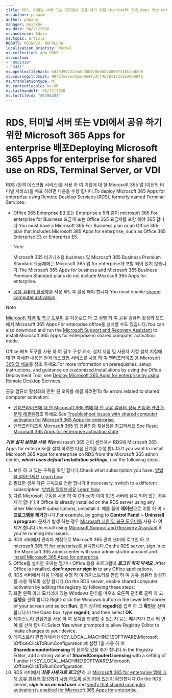 ```yaml
---
title: RDS, 터미널 서버 또는 VDI에서 공유 하기 위한 Microsoft 365 Apps for enterprise 배포
ms.author: pebaum
author: pebaum
manager: mnirkhe
ms.date: 04/21/2020
ms.audience: Admin
ms.topic: article
ROBOTS: NOINDEX, NOFOLLOW
localization_priority: Normal
ms.collection: Adm_O365
ms.custom:
- "9001419"
- "3411"
ms.openlocfilehash: bd30d99221e3ddd0b07db0db78009f346babd2d0
ms.sourcegitcommit: 90f37eebec9aaa9e49c2cf4d201152c5e20e384b
ms.translationtype: MT
ms.contentlocale: ko-KR
ms.lasthandoff: 08/17/2020
ms.locfileid: "46786283"
---
```

# <a name="deploying-microsoft-365-apps-for-enterprise-for-shared-use-on-rds-terminal-server-or-vdi"></a><span data-ttu-id="74721-102">RDS, 터미널 서버 또는 VDI에서 공유 하기 위한 Microsoft 365 Apps for enterprise 배포</span><span class="sxs-lookup"><span data-stu-id="74721-102">Deploying Microsoft 365 Apps for enterprise for shared use on RDS, Terminal Server, or VDI</span></span>

<span data-ttu-id="74721-103">RDS (원격 데스크톱 서비스)를 사용 하 여 기업에 대 한 Microsoft 365 앱 (이전의 터미널 서비스)을 배포 하려면 다음을 수행 합니다.</span><span class="sxs-lookup"><span data-stu-id="74721-103">To deploy Microsoft 365 Apps for enterprise using Remote Desktop Services (RDS), formerly named Terminal Services:</span></span>
- <span data-ttu-id="74721-104">Office 365 Enterprise E3 또는 Enterprise e 5와 같이 microsoft 365 For enterprise for Business 요금제 또는 Office 365 요금제를 포함 해야 365 합니다.</span><span class="sxs-lookup"><span data-stu-id="74721-104">You must have a Microsoft 365 For Business plan or an Office 365 plan that includes Microsoft 365 Apps for enterprise, such as Office 365 Enterprise E3 or Enterprise E5.</span></span>
   > [!NOTE] 
   > <span data-ttu-id="74721-105">Microsoft 365 비즈니스용 business 및 Microsoft 365 Business Premium Standard 요금제에는 Microsoft 365 앱 for enterprise가 포함 되어 있지 않습니다.</span><span class="sxs-lookup"><span data-stu-id="74721-105">The Microsoft 365 Apps for business and Microsoft 365 Business Premium Standard plans do not include Microsoft 365 Apps for enterprise.</span></span>
- <span data-ttu-id="74721-106">[공유 컴퓨터 활성화](https://docs.microsoft.com/DeployOffice/overview-shared-computer-activation)를 사용 하도록 설정 해야 합니다.</span><span class="sxs-lookup"><span data-stu-id="74721-106">You must enable [shared computer activation](https://docs.microsoft.com/DeployOffice/overview-shared-computer-activation).</span></span>

> [!NOTE]
> <span data-ttu-id="74721-107">[Microsoft 지원 및 복구 도우미](https://aka.ms/SaRA_OfficeSCA_M365Portal) 를 다운로드 하 고 실행 하 여 공유 컴퓨터 활성화 모드에서 Microsoft 365 Apps For enterprise office를 설치할 수도 있습니다.</span><span class="sxs-lookup"><span data-stu-id="74721-107">You can also download and run the [Microsoft Support and Recovery Assistant](https://aka.ms/SaRA_OfficeSCA_M365Portal) to install Microsoft 365 Apps for enterprise in shared computer activation mode.</span></span>

<span data-ttu-id="74721-108">Office 배포 도구를 사용 하 여 필수 구성 요소, 설치 지침 및 사용자 지정 설치 지침에 대 한 자세한 내용은 [원격 데스크톱 서비스를 사용 하 여 엔터프라이즈 용 Microsoft 365 앱 배포](https://docs.microsoft.com/DeployOffice/deploy-microsoft-365-apps-remote-desktop-services)를 참조 하세요.</span><span class="sxs-lookup"><span data-stu-id="74721-108">For more information on prerequisites, setup instructions, and guidance on customized installations by using the Office Deployment Tool, see [Deploy Microsoft 365 Apps for enterprise by using Remote Desktop Services](https://docs.microsoft.com/DeployOffice/deploy-microsoft-365-apps-remote-desktop-services).</span></span>

<span data-ttu-id="74721-109">공유 컴퓨터 활성화와 관련 된 오류를 해결 하려면</span><span class="sxs-lookup"><span data-stu-id="74721-109">To fix errors related to shared computer activation:</span></span>
- <span data-ttu-id="74721-110">[엔터프라이즈에 대 한 Microsoft 365 앱에 대 한 공유 컴퓨터 정품 인증과 관련 된 문제 해결을](https://docs.microsoft.com/DeployOffice/troubleshoot-shared-computer-activation)참조 하세요.</span><span class="sxs-lookup"><span data-stu-id="74721-110">See [Troubleshoot issues with shared computer activation for Microsoft 365 Apps for enterprise](https://docs.microsoft.com/DeployOffice/troubleshoot-shared-computer-activation).</span></span>
- <span data-ttu-id="74721-111">[엔터프라이즈용 Microsoft 365 앱 정품인증 재설정](https://go.microsoft.com/fwlink/?linkid=2109218)을 참고하세요.</span><span class="sxs-lookup"><span data-stu-id="74721-111">See [Reset Microsoft 365 Apps for enterprise activation state](https://go.microsoft.com/fwlink/?linkid=2109218).</span></span>

<span data-ttu-id="74721-112">***기본 설치 설정을 사용 하는***microsoft 365 관리 센터에서 RDS에 Microsoft 365 Apps for enterprise를 설치 하려면 다음 단계를 수행 합니다.</span><span class="sxs-lookup"><span data-stu-id="74721-112">If you want to install Microsoft 365 Apps for enterprise on RDS from the Microsoft 365 admin center, ***which uses default installation settings***, use the following steps:</span></span>

1.    <span data-ttu-id="74721-113">보유 하 고 있는 구독을 확인 합니다.</span><span class="sxs-lookup"><span data-stu-id="74721-113">Check what subscription you have.</span></span> <span data-ttu-id="74721-114">[방법을 알아보세요](https://docs.microsoft.com/microsoft-365/admin/admin-overview/what-subscription-do-i-have).</span><span class="sxs-lookup"><span data-stu-id="74721-114">[Learn how](https://docs.microsoft.com/microsoft-365/admin/admin-overview/what-subscription-do-i-have).</span></span>
2.    <span data-ttu-id="74721-115">필요한 경우 다른 구독으로 전환 합니다.</span><span class="sxs-lookup"><span data-stu-id="74721-115">If necessary, switch to a different subscription.</span></span> <span data-ttu-id="74721-116">[방법을 알아보세요](https://docs.microsoft.com/microsoft-365/commerce/subscriptions/switch-to-a-different-plan).</span><span class="sxs-lookup"><span data-stu-id="74721-116">[Learn how](https://docs.microsoft.com/microsoft-365/commerce/subscriptions/switch-to-a-different-plan).</span></span>
3.    <span data-ttu-id="74721-117">다른 Microsoft 구독을 사용 하 여 Office가 이미 RDS 서버에 설치 되어 있는 경우 제거 합니다.</span><span class="sxs-lookup"><span data-stu-id="74721-117">If Office is already installed on the RDS server using any other Microsoft subscriptions, uninstall it.</span></span> <span data-ttu-id="74721-118">예를 들어 **제어판**으로 이동 하 여  >  **프로그램을 제거**합니다.</span><span class="sxs-lookup"><span data-stu-id="74721-118">For example, by going to **Control Panel** > **Uninstall a program**.</span></span> <span data-ttu-id="74721-119">문제가 발생 하는 경우 [Microsoft 지원 및 복구 도우미를](https://aka.ms/SARA-OfficeUninstall-Alchemy) 사용 하 여 제거 합니다.</span><span class="sxs-lookup"><span data-stu-id="74721-119">Uninstall using [Microsoft Support and Recovery Assistant](https://aka.ms/SARA-OfficeUninstall-Alchemy) if you're running into issues.</span></span>
4.    <span data-ttu-id="74721-120">RDS 서버에서 관리자 계정으로 Microsoft 365 관리 센터에 로그인 하 고 [microsoft 365 앱 for enterprise를 설치](https://portal.office.com/OLS/MySoftware.aspx)합니다.</span><span class="sxs-lookup"><span data-stu-id="74721-120">On the RDS server, sign in to the Microsoft 365 admin center with your administrator account and [install Microsoft 365 Apps for enterprise](https://portal.office.com/OLS/MySoftware.aspx).</span></span>
5.    <span data-ttu-id="74721-121">Office를 설치한 후에는 열거나 Office 응용 프로그램에 ***로그인 하지 마세요*** .</span><span class="sxs-lookup"><span data-stu-id="74721-121">After Office is installed, ***don't open or sign in*** to any Office applications.</span></span>
6.    <span data-ttu-id="74721-122">RDS 서버에서 다음 단계를 수행 하 여 레지스트리를 편집 하 여 공유 컴퓨터 활성화를 사용 하도록 설정 합니다.</span><span class="sxs-lookup"><span data-stu-id="74721-122">On the RDS server, enable shared computer activation by editing the registry by following these steps:</span></span>
   1. <span data-ttu-id="74721-123">화면 왼쪽 아래 모서리에 있는 Windows 단추를 마우스 오른쪽 단추로 클릭 하 고 **실행**을 선택 합니다.</span><span class="sxs-lookup"><span data-stu-id="74721-123">Right-click the Windows button in the lower left-corner of your screen and select **Run**.</span></span> <span data-ttu-id="74721-124">열기 상자에 **regedit**를 입력 하 고 **확인**을 선택 합니다.</span><span class="sxs-lookup"><span data-stu-id="74721-124">In the Open box, type **regedit**, and then select **OK**.</span></span>
   2. <span data-ttu-id="74721-125">레지스트리 편집기를 사용 하 여 장치를 변경할 수 있는지 묻는 메시지가 표시 되 면 **예** 를 선택 합니다.</span><span class="sxs-lookup"><span data-stu-id="74721-125">Select **Yes** when prompted to allow Registry Editor to make changes to your device.</span></span>
   3. <span data-ttu-id="74721-126">레지스트리 편집기에서 HKEY_LOCAL_MACHINE \SOFTWARE\Microsoft \Office\ClickToRun\Configuration.에 설정 1을 사용 하 여 **Sharedcomputerlicensing** 의 문자열 값을 추가 합니다.</span><span class="sxs-lookup"><span data-stu-id="74721-126">In the Registry Editor, add a string value of **SharedComputerLicensing** with a setting of 1 under HKEY_LOCAL_MACHINE\SOFTWARE\Microsoft \Office\ClickToRun\Configuration.</span></span>
   4. <span data-ttu-id="74721-127">RDS 서버에서 ***최종 사용자로 로그인*** 하 고 [Microsoft 365 for enterprise 앱에 대해 공유 컴퓨터 활성화가 사용 하도록 설정 되어 있는지 확인](https://docs.microsoft.com/DeployOffice/troubleshoot-shared-computer-activation#verify-that-activation-for-microsoft-365-apps-succeeded)합니다.</span><span class="sxs-lookup"><span data-stu-id="74721-127">On the RDS server, ***sign in as an end user*** and [verify that shared computer activation is enabled for Microsoft 365 Apps for enterprise](https://docs.microsoft.com/DeployOffice/troubleshoot-shared-computer-activation#verify-that-activation-for-microsoft-365-apps-succeeded).</span></span>

